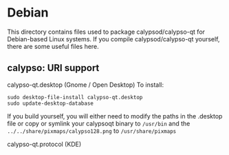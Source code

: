 
Debian
====================
This directory contains files used to package calypsod/calypso-qt
for Debian-based Linux systems. If you compile calypsod/calypso-qt yourself, there are some useful files here.

## calypso: URI support ##


calypso-qt.desktop  (Gnome / Open Desktop)
To install:

	sudo desktop-file-install calypso-qt.desktop
	sudo update-desktop-database

If you build yourself, you will either need to modify the paths in
the .desktop file or copy or symlink your calypsoqt binary to `/usr/bin`
and the `../../share/pixmaps/calypso128.png` to `/usr/share/pixmaps`

calypso-qt.protocol (KDE)

